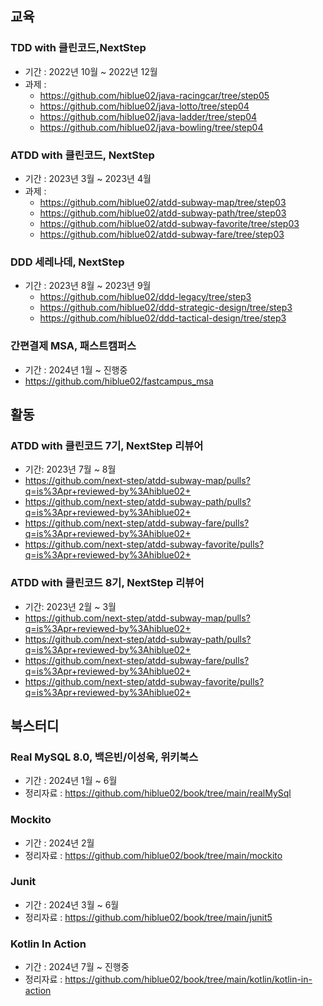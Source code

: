 ## 교육 
### TDD with 클린코드,NextStep
- 기간 : 2022년 10월 ~ 2022년 12월
-  과제 :
   - https://github.com/hiblue02/java-racingcar/tree/step05
   - https://github.com/hiblue02/java-lotto/tree/step04
   - https://github.com/hiblue02/java-ladder/tree/step04
   - https://github.com/hiblue02/java-bowling/tree/step04
### ATDD with 클린코드, NextStep
- 기간 : 2023년 3월 ~ 2023년 4월
- 과제 : 
  - https://github.com/hiblue02/atdd-subway-map/tree/step03
  - https://github.com/hiblue02/atdd-subway-path/tree/step03
  - https://github.com/hiblue02/atdd-subway-favorite/tree/step03
  - https://github.com/hiblue02/atdd-subway-fare/tree/step03
### DDD 세레나데, NextStep
- 기간 : 2023년 8월 ~ 2023년 9월
  - https://github.com/hiblue02/ddd-legacy/tree/step3
  - https://github.com/hiblue02/ddd-strategic-design/tree/step3
  - https://github.com/hiblue02/ddd-tactical-design/tree/step3
### 간편결제 MSA, 패스트캠퍼스
  - 기간 : 2024년 1월 ~ 진행중
  - https://github.com/hiblue02/fastcampus_msa
## 활동
### ATDD with 클린코드 7기, NextStep 리뷰어 
- 기간: 2023년 7월 ~ 8월
- https://github.com/next-step/atdd-subway-map/pulls?q=is%3Apr+reviewed-by%3Ahiblue02+
- https://github.com/next-step/atdd-subway-path/pulls?q=is%3Apr+reviewed-by%3Ahiblue02+
- https://github.com/next-step/atdd-subway-fare/pulls?q=is%3Apr+reviewed-by%3Ahiblue02+
- https://github.com/next-step/atdd-subway-favorite/pulls?q=is%3Apr+reviewed-by%3Ahiblue02+
### ATDD with 클린코드 8기, NextStep 리뷰어 
- 기간: 2023년 2월 ~ 3월
- https://github.com/next-step/atdd-subway-map/pulls?q=is%3Apr+reviewed-by%3Ahiblue02+
- https://github.com/next-step/atdd-subway-path/pulls?q=is%3Apr+reviewed-by%3Ahiblue02+
- https://github.com/next-step/atdd-subway-fare/pulls?q=is%3Apr+reviewed-by%3Ahiblue02+
- https://github.com/next-step/atdd-subway-favorite/pulls?q=is%3Apr+reviewed-by%3Ahiblue02+
## 북스터디
### Real MySQL 8.0, 백은빈/이성욱, 위키북스
- 기간 : 2024년 1월 ~ 6월
- 정리자료 : https://github.com/hiblue02/book/tree/main/realMySql  
### Mockito
- 기간 : 2024년 2월
- 정리자료 : https://github.com/hiblue02/book/tree/main/mockito
### Junit
- 기간 : 2024년 3월 ~ 6월
- 정리자료 : https://github.com/hiblue02/book/tree/main/junit5
### Kotlin In Action
- 기간 : 2024년 7월 ~ 진행중
- 정리자료 : https://github.com/hiblue02/book/tree/main/kotlin/kotlin-in-action
